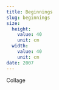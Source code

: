 ```yaml
---
title: Beginnings
slug: beginnings
size:
  height:
    value: 40
    unit: cm
  width:
    value: 40
    unit: cm
date: 2007
---
```


Collage
